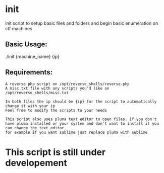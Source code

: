 # init
 init script to setup basic files and folders and begin basic enumeration on ctf machines

 
## Basic Usage:
./init {machine_name} {ip}

## Requirements:
	A reverse php script on /opt/reverse_shells/reverse.php
	A misc.txt file with any scripts you'd like on /opt/reverse_shells/misc.txt
	
	In both files the ip should be {ip} for the script to automatically change it with your ip
	Feel free to modify the scripts to your needs
	
	This script also uses pluma text editor to open files. If you don't have pluma installed or your system and don't want to install it you can change the text editor.
	for example if you want sublime just replace pluma with sublime
	

# This script is still under developement 
